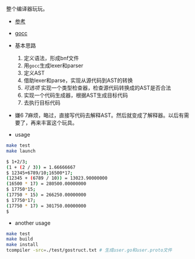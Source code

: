 整个编译器玩玩。

* [参考](https://www.freecodecamp.org/news/write-a-compiler-in-go-quick-guide-30d2f33ac6e0/)

* [gocc](https://github.com/goccmack/gocc)

* 基本思路
    1. 定义语法，形成bnf文件
    2. 用`gocc`生成lexer和parser
    3. 定义AST
    4. 借助lexer和parse，实现从源代码到AST的转换
    5. *可选项* 实现一个类型检查器，检查源代码转换成的AST是否合法
    6. 实现一个代码生成器，根据AST生成目标代码
    7. 去执行目标代码

* 嫌6 7麻烦，略过，直接写代码去解释AST。然后就变成了解释器。以后有需要了，再来丰富这个玩具。


* usage
```bash
make test
make launch

$ 1+2/3;
(1 + (2 / 3)) = 1.66666667
$ 12345+6789/10;16500*17;
(12345 + (6789 / 10)) = 13023.90000000
(16500 * 17) = 280500.00000000
$ 17750*15;
(17750 * 15) = 266250.00000000
$ 17750*17;
(17750 * 17) = 301750.00000000
$
```

* another usage

```bash
make test
make build
make install
tcompiler -src=./test/gostruct.txt # 生成user.go和user.proto文件
```
